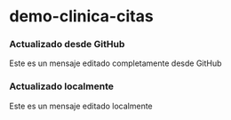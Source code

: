 # demo-clinica-citas

### Actualizado desde GitHub
Este es un mensaje editado completamente desde GitHub

### Actualizado localmente
Este es un mensaje editado localmente
